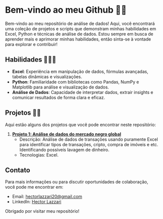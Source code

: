 # Bem-vindo ao meu Github 👋🏻

Bem-vindo ao meu repositório de análise de dados! Aqui, você encontrará uma coleção de projetos e scripts que demonstram minhas habilidades em Excel, Python e técnicas de análise de dados. Estou sempre em busca de aprender mais e aprimorar minhas habilidades, então sinta-se à vontade para explorar e contribuir!

## Habilidades 👨🏻‍💻

- **Excel**: Experiência em manipulação de dados, fórmulas avançadas, tabelas dinâmicas e visualizações.
- **Python**: Familiaridade com bibliotecas como Pandas, NumPy e Matplotlib para análise e visualização de dados.
- **Análise de Dados**: Capacidade de interpretar dados, extrair insights e comunicar resultados de forma clara e eficaz.

## Projetos ✍🏻

Aqui estão alguns dos projetos que você pode encontrar neste repositório:

1. **[Projeto 1: Análise de dados do mercado negro global](https://github.com/HecLazz/Global-Black-Money-Transactions-Dataset-)**
   - Descrição: Análise de dados de transações usando puramente Excel para identificar tipos de transações, cripto, compra de imóveis e etc. Identificando possíveis lavagem de dinheiro.
   - Tecnologias: Excel.

## Contato

Para mais informações ou para discutir oportunidades de colaboração, você pode me encontrar em:

- Email: hectorlazzari20@gmail.com
- LinkedIn: [Hector Lazzari](https://www.linkedin.com/in/hector-lazzari-067772237/)

Obrigado por visitar meu repositório!

